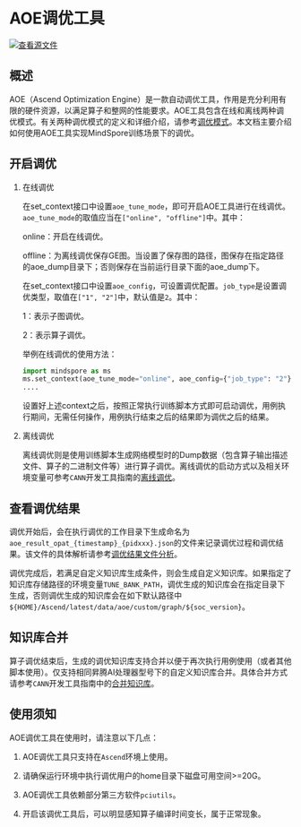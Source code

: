 # AOE调优工具

[![查看源文件](https://mindspore-website.obs.cn-north-4.myhuaweicloud.com/website-images/master/resource/_static/logo_source.png)](https://gitee.com/mindspore/docs/blob/master/tutorials/experts/source_zh_cn/debug/aoe.md)&nbsp;&nbsp;

## 概述

AOE（Ascend Optimization Engine）是一款自动调优工具，作用是充分利用有限的硬件资源，以满足算子和整网的性能要求。AOE工具包含在线和离线两种调优模式。有关两种调优模式的定义和详细介绍，请参考[调优模式](https://www.hiascend.com/document/detail/zh/CANNCommunityEdition/63RC2alpha001/developmenttools/devtool/aoe_16_001.html)。本文档主要介绍如何使用AOE工具实现MindSpore训练场景下的调优。

## 开启调优

1. 在线调优

    在set_context接口中设置`aoe_tune_mode`，即可开启AOE工具进行在线调优。`aoe_tune_mode`的取值应当在`["online", "offline"]`中。其中：

    online：开启在线调优。

    offline：为离线调优保存GE图。当设置了保存图的路径，图保存在指定路径的aoe_dump目录下；否则保存在当前运行目录下面的aoe_dump下。

    在set_context接口中设置`aoe_config`，可设置调优配置。`job_type`是设置调优类型，取值在`["1", "2"]`中，默认值是`2`。其中：

    1：表示子图调优。

    2：表示算子调优。

    举例在线调优的使用方法：

    ```python
    import mindspore as ms
    ms.set_context(aoe_tune_mode="online", aoe_config={"job_type": "2"})
    ....
    ```

    设置好上述context之后，按照正常执行训练脚本方式即可启动调优，用例执行期间，无需任何操作，用例执行结束之后的结果即为调优之后的结果。

2. 离线调优

    离线调优则是使用训练脚本生成网络模型时的Dump数据（包含算子输出描述文件、算子的二进制文件等）进行算子调优。离线调优的启动方式以及相关环境变量可参考`CANN`开发工具指南的[离线调优](https://www.hiascend.com/document/detail/zh/CANNCommunityEdition/63RC2alpha001/developmenttools/devtool/aoe_16_023.html)。

## 查看调优结果

调优开始后，会在执行调优的工作目录下生成命名为`aoe_result_opat_{timestamp}_{pidxxx}.json`的文件来记录调优过程和调优结果。该文件的具体解析请参考[调优结果文件分析](https://www.hiascend.com/document/detail/zh/CANNCommunityEdition/63RC2alpha001/developmenttools/devtool/aoe_16_049.html)。

调优完成后，若满足自定义知识库生成条件，则会生成自定义知识库。如果指定了知识库存储路径的环境变量`TUNE_BANK_PATH`，调优生成的知识库会在指定目录下生成，否则调优生成的知识库会在如下默认路径中`${HOME}/Ascend/latest/data/aoe/custom/graph/${soc_version}`。

## 知识库合并

算子调优结束后，生成的调优知识库支持合并以便于再次执行用例使用（或者其他脚本使用）。仅支持相同昇腾AI处理器型号下的自定义知识库合并。具体合并方式请参考`CANN`开发工具指南中的[合并知识库](https://www.hiascend.com/document/detail/zh/CANNCommunityEdition/63RC2alpha001/developmenttools/devtool/aoepar_16_061.html)。

## 使用须知

AOE调优工具在使用时，请注意以下几点：

1. AOE调优工具只支持在`Ascend`环境上使用。

2. 请确保运行环境中执行调优用户的home目录下磁盘可用空间>=20G。

3. AOE调优工具依赖部分第三方软件`pciutils`。

4. 开启该调优工具后，可以明显感知算子编译时间变长，属于正常现象。